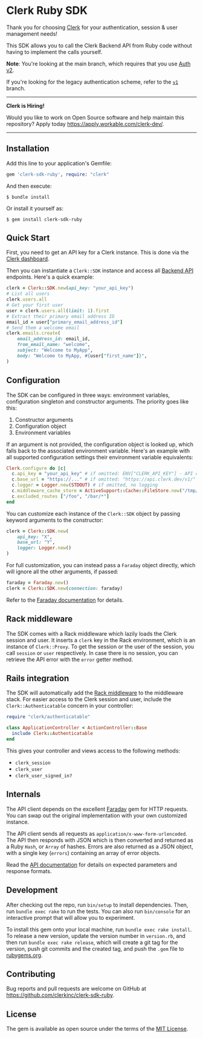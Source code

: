 # Clerk Ruby SDK


Thank you for choosing [Clerk](https://clerk.dev/) for your authentication,
session & user management needs!

This SDK allows you to call the Clerk Backend API from Ruby code without having
to implement the calls yourself.

**Note**: You're looking at the main branch, which requires that you use [Auth 
v2](https://docs.clerk.dev/main-concepts/auth-v2).

If you're looking for the legacy authentication scheme, refer to the 
[`v1`](https://github.com/clerkinc/clerk-sdk-ruby/tree/v1) branch.

---

**Clerk is Hiring!**

Would you like to work on Open Source software and help maintain this repository? Apply today https://apply.workable.com/clerk-dev/.

---

## Installation

Add this line to your application's Gemfile:

```ruby
gem 'clerk-sdk-ruby', require: "clerk"
```

And then execute:

    $ bundle install

Or install it yourself as:

    $ gem install clerk-sdk-ruby

## Quick Start

First, you need to get an API key for a Clerk instance. This is done via the
[Clerk dashboard](https://dashboard.clerk.dev/applications).

Then you can instantiate a `Clerk::SDK` instance and access all
[Backend API](https://docs.clerk.dev/backend/backend-api-reference) endpoints.
Here's a quick example:

```ruby
clerk = Clerk::SDK.new(api_key: "your_api_key")
# List all users
clerk.users.all
# Get your first user
user = clerk.users.all(limit: 1).first
# Extract their primary email address ID
email_id = user["primary_email_address_id"]
# Send them a welcome email
clerk.emails.create(
    email_address_id: email_id,
    from_email_name: "welcome",
    subject: "Welcome to MyApp",
    body: "Welcome to MyApp, #{user["first_name"]}",
)
```

## Configuration

The SDK can be configured in three ways: environment variables, configuration
singleton and constructor arguments. The priority goes like this:

1. Constructor arguments
2. Configuration object
3. Environment variables

If an argument is not provided, the configuration object is looked up, which
falls back to the associated environment variable. Here's an example with all
supported configuration settings their environment variable equivalents:

```ruby
Clerk.configure do |c|
  c.api_key = "your_api_key" # if omitted: ENV["CLERK_API_KEY"] - API calls will fail if unset
  c.base_url = "https://..." # if omitted: "https://api.clerk.dev/v1/"
  c.logger = Logger.new(STDOUT) # if omitted, no logging
  c.middleware_cache_store = ActiveSupport::Cache::FileStore.new("/tmp/clerk_middleware_cache") # if omitted: no caching
  c.excluded_routes ["/foo", "/bar/*"]
end
```

You can customize each instance of the `Clerk::SDK` object by passing keyword
arguments to the constructor:

```ruby
clerk = Clerk::SDK.new(
    api_key: "X",
    base_url: "Y",
    logger: Logger.new()
)
```

For full customization, you can instead pass a `Faraday` object directly, which
will ignore all the other arguments, if passed:

```ruby
faraday = Faraday.new()
clerk = Clerk::SDK.new(connection: faraday)
```

Refer to the [Faraday documentation](https://lostisland.github.io/faraday/usage/#customizing-faradayconnection)
for details.

## Rack middleware

The SDK comes with a Rack middleware which lazily loads the Clerk session and
user. It inserts a `clerk` key in the Rack environment, which is an instance
of `Clerk::Proxy`. To get the session or the user of the session, you call
`session` or `user` respectively. In case there is no session, you can retrieve
the API error with the `error` getter method.

## Rails integration

The SDK will automatically add the [Rack middleware](#rack-middleware) to the
middleware stack. For easier access to the Clerk session and user, include the
`Clerk::Authenticatable` concern in your controller:

```ruby
require "clerk/authenticatable"

class ApplicationController < ActionController::Base
  include Clerk::Authenticatable
end
```

This gives your controller and views access to the following methods:

- `clerk_session`
- `clerk_user`
- `clerk_user_signed_in?`

## Internals

The API client depends on the excellent [Faraday](https://rubygems.org/gems/faraday)
gem for HTTP requests. You can swap out the original implementation with your
own customized instance.

The API client sends all requests as `application/x-www-form-urlencoded`. The
API then responds with JSON which is then converted and returned as a Ruby
`Hash`, or `Array` of hashes. Errors are also returned as a JSON object, with a
single key (`errors`) containing an array of error objects.

Read the [API documentation](https://docs.clerk.dev/backend/backend-api-reference)
for details on expected parameters and response formats.

## Development

After checking out the repo, run `bin/setup` to install dependencies. Then, run
`bundle exec rake` to run the tests. You can also run `bin/console` for an
interactive prompt that will allow you to experiment.

To install this gem onto your local machine, run `bundle exec rake install`. To
release a new version, update the version number in `version.rb`, and then run
`bundle exec rake release`, which will create a git tag for the version, push
git commits and the created tag, and push the `.gem` file to
[rubygems.org](https://rubygems.org).

## Contributing

Bug reports and pull requests are welcome on GitHub at
https://github.com/clerkinc/clerk-sdk-ruby.

## License

The gem is available as open source under the terms of the
[MIT License](https://opensource.org/licenses/MIT).
